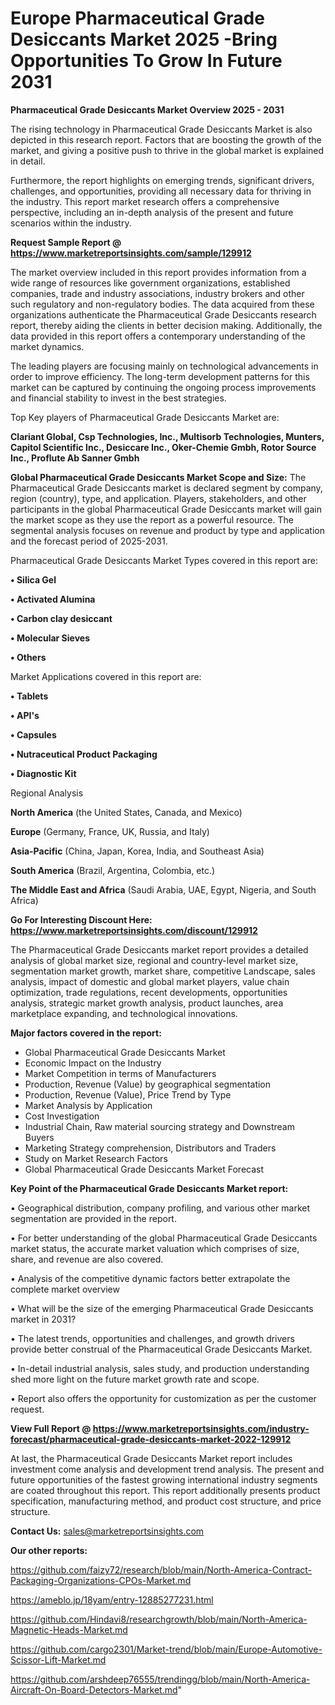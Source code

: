 # Europe Pharmaceutical Grade Desiccants Market 2025 -Bring Opportunities To Grow In Future 2031

<Strong> Pharmaceutical Grade Desiccants Market Overview 2025 - 2031</strong>

The rising technology in Pharmaceutical Grade Desiccants Market is also depicted in this research report. Factors that are boosting the growth of the market, and giving a positive push to thrive in the global market is explained in detail.

Furthermore, the report highlights on emerging trends, significant drivers, challenges, and opportunities, providing all necessary data for thriving in the industry. This report market research offers a comprehensive perspective, including an in-depth analysis of the present and future scenarios within the industry.

<strong>Request Sample Report @ <a href=https://www.marketreportsinsights.com/sample/129912>https://www.marketreportsinsights.com/sample/129912</a></strong>

The market overview included in this report provides information from a wide range of resources like government organizations, established companies, trade and industry associations, industry brokers and other such regulatory and non-regulatory bodies. The data acquired from these organizations authenticate the Pharmaceutical Grade Desiccants research report, thereby aiding the clients in better decision making. Additionally, the data provided in this report offers a contemporary understanding of the market dynamics.

The leading players are focusing mainly on technological advancements in order to improve efficiency. The long-term development patterns for this market can be captured by continuing the ongoing process improvements and financial stability to invest in the best strategies.

Top Key players of Pharmaceutical Grade Desiccants Market are:

<strong>Clariant Global, Csp Technologies, Inc., Multisorb Technologies, Munters, Capitol Scientific Inc., Desiccare Inc., Oker-Chemie Gmbh, Rotor Source Inc., Proflute Ab Sanner Gmbh</strong>

<strong><b>Global Pharmaceutical Grade Desiccants Market Scope and Size:</b></strong>
The Pharmaceutical Grade Desiccants market is declared segment by company, region (country), type, and application. Players, stakeholders, and other participants in the global Pharmaceutical Grade Desiccants market will gain the market scope as they use the report as a powerful resource. The segmental analysis focuses on revenue and product by type and application and the forecast period of 2025-2031.

Pharmaceutical Grade Desiccants Market Types covered in this report are:

<strong>• Silica Gel

• Activated Alumina

• Carbon clay desiccant

• Molecular Sieves

• Others</strong>

Market Applications covered in this report are:

<strong>• Tablets

• API's

• Capsules

• Nutraceutical Product Packaging

• Diagnostic Kit</strong> 

Regional Analysis

<strong>North America</strong> (the United States, Canada, and Mexico)

<strong>Europe</strong> (Germany, France, UK, Russia, and Italy)

<strong>Asia-Pacific</strong> (China, Japan, Korea, India, and Southeast Asia)

<strong>South America</strong> (Brazil, Argentina, Colombia, etc.)

<strong>The Middle East and Africa</strong> (Saudi Arabia, UAE, Egypt, Nigeria, and South Africa)

<strong>Go For Interesting Discount Here: <a href=https://www.marketreportsinsights.com/discount/129912>https://www.marketreportsinsights.com/discount/129912</a></strong>

The Pharmaceutical Grade Desiccants market report provides a detailed analysis of global market size, regional and country-level market size, segmentation market growth, market share, competitive Landscape, sales analysis, impact of domestic and global market players, value chain optimization, trade regulations, recent developments, opportunities analysis, strategic market growth analysis, product launches, area marketplace expanding, and technological innovations.

<strong><b>Major factors covered in the report:</b></strong>
<ul>
  <li>Global Pharmaceutical Grade Desiccants Market </li>
  <li>Economic Impact on the Industry</li>
  <li>Market Competition in terms of Manufacturers</li>
  <li>Production, Revenue (Value) by geographical segmentation</li>
  <li>Production, Revenue (Value), Price Trend by Type</li>
  <li>Market Analysis by Application</li>
  <li>Cost Investigation</li>
  <li>Industrial Chain, Raw material sourcing strategy and Downstream Buyers</li>
  <li>Marketing Strategy comprehension, Distributors and Traders</li>
  <li>Study on Market Research Factors</li>
  <li>Global Pharmaceutical Grade Desiccants Market Forecast</li>
</ul>

<strong><b>Key Point of the Pharmaceutical Grade Desiccants Market report:</b></strong>

• Geographical distribution, company profiling, and various other market segmentation are provided in the report.

• For better understanding of the global Pharmaceutical Grade Desiccants market status, the accurate market valuation which comprises of size, share, and revenue are also covered.

• Analysis of the competitive dynamic factors better extrapolate the complete market overview

• What will be the size of the emerging Pharmaceutical Grade Desiccants market in 2031?

• The latest trends, opportunities and challenges, and growth drivers provide better construal of the Pharmaceutical Grade Desiccants Market.

• In-detail industrial analysis, sales study, and production understanding shed more light on the future market growth rate and scope.

• Report also offers the opportunity for customization as per the customer request.

<strong><b>View Full Report @ <a href=https://www.marketreportsinsights.com/industry-forecast/pharmaceutical-grade-desiccants-market-2022-129912>https://www.marketreportsinsights.com/industry-forecast/pharmaceutical-grade-desiccants-market-2022-129912</a></b></strong>


At last, the Pharmaceutical Grade Desiccants Market report includes investment come analysis and development trend analysis. The present and future opportunities of the fastest growing international industry segments are coated throughout this report. This report additionally presents product specification, manufacturing method, and product cost structure, and price structure.

<strong>Contact Us:</strong>
sales@marketreportsinsights.com

<strong>Our other reports:</strong>

<a href=https://github.com/faizy72/research/blob/main/North-America-Contract-Packaging-Organizations-CPOs-Market.md>https://github.com/faizy72/research/blob/main/North-America-Contract-Packaging-Organizations-CPOs-Market.md</a>

<a href=https://ameblo.jp/18yam/entry-12885277231.html>https://ameblo.jp/18yam/entry-12885277231.html</a>

<a href=https://github.com/Hindavi8/researchgrowth/blob/main/North-America-Magnetic-Heads-Market.md>https://github.com/Hindavi8/researchgrowth/blob/main/North-America-Magnetic-Heads-Market.md</a>

<a href=https://github.com/cargo2301/Market-trend/blob/main/Europe-Automotive-Scissor-Lift-Market.md>https://github.com/cargo2301/Market-trend/blob/main/Europe-Automotive-Scissor-Lift-Market.md</a>

<a href=https://github.com/arshdeep76555/trendingg/blob/main/North-America-Aircraft-On-Board-Detectors-Market.md>https://github.com/arshdeep76555/trendingg/blob/main/North-America-Aircraft-On-Board-Detectors-Market.md</a>"
